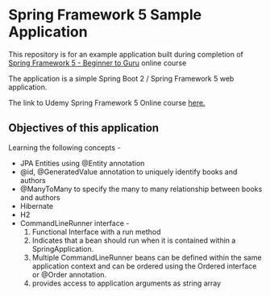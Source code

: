 # Spring Framework 5 Sample Application

This repository is for an example application built during completion of [Spring Framework 5 - Beginner to Guru](https://courses.springframework.guru/p/spring-framework-5-begginer-to-guru) online course

The application is a simple Spring Boot 2 / Spring Framework 5 web application.

The link to Udemy Spring Framework 5 Online course [here.](https://courses.springframework.guru/p/spring-framework-5-begginer-to-guru)

## Objectives of this application

Learning the following concepts -
  * JPA Entities using @Entity annotation
  * @id, @GeneratedValue annotation to uniquely identify books and authors
  * @ManyToMany to specify the many to many relationship between books and authors
  * Hibernate
  * H2
  * CommandLineRunner interface - 
     1. Functional Interface with a run method
     2. Indicates that a bean should run when it is contained within a SpringApplication. 
     3. Multiple CommandLineRunner beans can be defined within the same application context and can be ordered using the Ordered interface or @Order annotation.
     4. provides access to application arguments as string array
